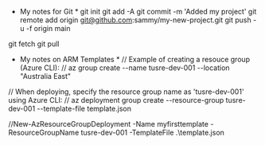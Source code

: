 * My notes for Git *
git init
git add -A
git commit -m 'Added my project'
git remote add origin git@github.com:sammy/my-new-project.git
git push -u -f origin main

git fetch
git pull

* My notes on ARM Templates * 
// Example of creating a resouce group (Azure CLI):
// az group create --name tusre-dev-001 --location "Australia East"

// When deploying, specify the resource group name as 'tusre-dev-001' using Azure CLI:
// az deployment group create --resource-group tusre-dev-001 --template-file template.json

//New-AzResourceGroupDeployment -Name myfirsttemplate -ResourceGroupName tusre-dev-001 -TemplateFile .\template.json
